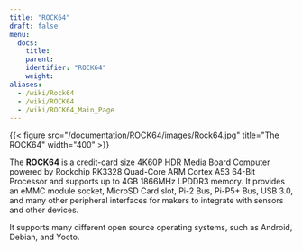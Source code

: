 ```yaml
---
title: "ROCK64"
draft: false
menu:
  docs:
    title:
    parent:
    identifier: "ROCK64"
    weight:
aliases:
  - /wiki/Rock64
  - /wiki/ROCK64
  - /wiki/ROCK64_Main_Page
---
```


{{< figure src="/documentation/ROCK64/images/Rock64.jpg" title="The ROCK64" width="400" >}}

The **ROCK64** is a credit-card size 4K60P HDR Media Board Computer powered by Rockchip RK3328 Quad-Core ARM Cortex A53 64-Bit Processor and supports up to 4GB 1866MHz LPDDR3 memory. It provides an eMMC module socket, MicroSD Card slot, Pi-2 Bus, Pi-P5+ Bus, USB 3.0, and many other peripheral interfaces for makers to integrate with sensors and other devices.

It supports many different open source operating systems, such as Android, Debian, and Yocto.
